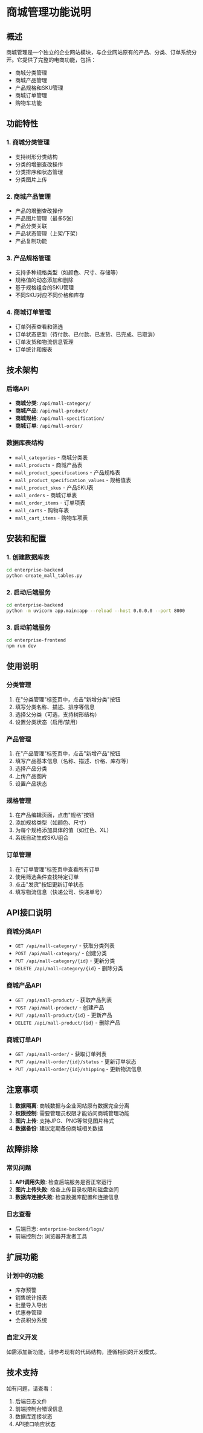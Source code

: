 # 商城管理功能说明

## 概述

商城管理是一个独立的企业网站模块，与企业网站原有的产品、分类、订单系统分开。它提供了完整的电商功能，包括：

- 商城分类管理
- 商城产品管理
- 产品规格和SKU管理
- 商城订单管理
- 购物车功能

## 功能特性

### 1. 商城分类管理
- 支持树形分类结构
- 分类的增删查改操作
- 分类排序和状态管理
- 分类图片上传

### 2. 商城产品管理
- 产品的增删查改操作
- 产品图片管理（最多5张）
- 产品分类关联
- 产品状态管理（上架/下架）
- 产品复制功能

### 3. 产品规格管理
- 支持多种规格类型（如颜色、尺寸、存储等）
- 规格值的动态添加和删除
- 基于规格组合的SKU管理
- 不同SKU对应不同价格和库存

### 4. 商城订单管理
- 订单列表查看和筛选
- 订单状态更新（待付款、已付款、已发货、已完成、已取消）
- 订单发货和物流信息管理
- 订单统计和报表

## 技术架构

### 后端API
- **商城分类**: `/api/mall-category/`
- **商城产品**: `/api/mall-product/`
- **商城规格**: `/api/mall-specification/`
- **商城订单**: `/api/mall-order/`

### 数据库表结构
- `mall_categories` - 商城分类表
- `mall_products` - 商城产品表
- `mall_product_specifications` - 产品规格表
- `mall_product_specification_values` - 规格值表
- `mall_product_skus` - 产品SKU表
- `mall_orders` - 商城订单表
- `mall_order_items` - 订单项表
- `mall_carts` - 购物车表
- `mall_cart_items` - 购物车项表

## 安装和配置

### 1. 创建数据库表
```bash
cd enterprise-backend
python create_mall_tables.py
```

### 2. 启动后端服务
```bash
cd enterprise-backend
python -m uvicorn app.main:app --reload --host 0.0.0.0 --port 8000
```

### 3. 启动前端服务
```bash
cd enterprise-frontend
npm run dev
```

## 使用说明

### 分类管理
1. 在"分类管理"标签页中，点击"新增分类"按钮
2. 填写分类名称、描述、排序等信息
3. 选择父分类（可选，支持树形结构）
4. 设置分类状态（启用/禁用）

### 产品管理
1. 在"产品管理"标签页中，点击"新增产品"按钮
2. 填写产品基本信息（名称、描述、价格、库存等）
3. 选择产品分类
4. 上传产品图片
5. 设置产品状态

### 规格管理
1. 在产品编辑页面，点击"规格"按钮
2. 添加规格类型（如颜色、尺寸）
3. 为每个规格添加具体的值（如红色、XL）
4. 系统自动生成SKU组合

### 订单管理
1. 在"订单管理"标签页中查看所有订单
2. 使用筛选条件查找特定订单
3. 点击"发货"按钮更新订单状态
4. 填写物流信息（快递公司、快递单号）

## API接口说明

### 商城分类API
- `GET /api/mall-category/` - 获取分类列表
- `POST /api/mall-category/` - 创建分类
- `PUT /api/mall-category/{id}` - 更新分类
- `DELETE /api/mall-category/{id}` - 删除分类

### 商城产品API
- `GET /api/mall-product/` - 获取产品列表
- `POST /api/mall-product/` - 创建产品
- `PUT /api/mall-product/{id}` - 更新产品
- `DELETE /api/mall-product/{id}` - 删除产品

### 商城订单API
- `GET /api/mall-order/` - 获取订单列表
- `PUT /api/mall-order/{id}/status` - 更新订单状态
- `PUT /api/mall-order/{id}/shipping` - 更新物流信息

## 注意事项

1. **数据隔离**: 商城数据与企业网站原有数据完全分离
2. **权限控制**: 需要管理员权限才能访问商城管理功能
3. **图片上传**: 支持JPG、PNG等常见图片格式
4. **数据备份**: 建议定期备份商城相关数据

## 故障排除

### 常见问题
1. **API调用失败**: 检查后端服务是否正常运行
2. **图片上传失败**: 检查上传目录权限和磁盘空间
3. **数据库连接失败**: 检查数据库配置和连接信息

### 日志查看
- 后端日志: `enterprise-backend/logs/`
- 前端控制台: 浏览器开发者工具

## 扩展功能

### 计划中的功能
- 库存预警
- 销售统计报表
- 批量导入导出
- 优惠券管理
- 会员积分系统

### 自定义开发
如需添加新功能，请参考现有的代码结构，遵循相同的开发模式。

## 技术支持

如有问题，请查看：
1. 后端日志文件
2. 前端控制台错误信息
3. 数据库连接状态
4. API接口响应状态
